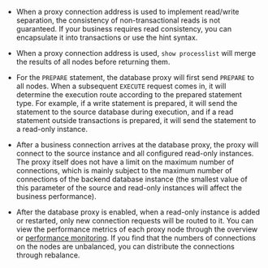 
- When a proxy connection address is used to implement read/write separation, the consistency of non-transactional reads is not guaranteed. If your business requires read consistency, you can encapsulate it into transactions or use the hint syntax.

- When a proxy connection address is used, `show processlist` will merge the results of all nodes before returning them.
- For the `PREPARE` statement, the database proxy will first send `PREPARE` to all nodes. When a subsequent `EXECUTE` request comes in, it will determine the execution route according to the prepared statement type. For example, if a write statement is prepared, it will send the statement to the source database during execution, and if a read statement outside transactions is prepared, it will send the statement to a read-only instance.
- After a business connection arrives at the database proxy, the proxy will connect to the source instance and all configured read-only instances. The proxy itself does not have a limit on the maximum number of connections, which is mainly subject to the maximum number of connections of the backend database instance (the smallest value of this parameter of the source and read-only instances will affect the business performance).
- After the database proxy is enabled, when a read-only instance is added or restarted, only new connection requests will be routed to it. You can view the performance metrics of each proxy node through the overview or [performance monitoring](https://intl.cloud.tencent.com/document/product/236/41090). If you find that the numbers of connections on the nodes are unbalanced, you can distribute the connections through rebalance.

